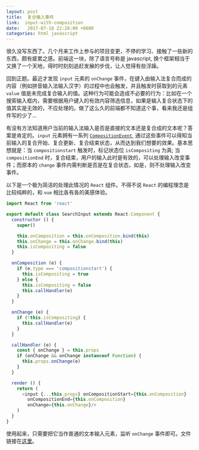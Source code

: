 ```yaml
---
layout: post
title:  复合输入事件
link:  input-with-composition
date:   2017-07-18 22:26:00 +0800
categories: html javascript
---
```


很久没写东西了。几个月来工作上参与的项目变更，不停的学习、接触了一些新的东西，颇有疲累之感。前端这一块，除了语言号称是 javascript, 换个框架相当于又换了一个天地，得时时刻刻追赶发展的步伐，让人觉得有些浮躁。

回到正题。最近才发现 `input` 元素的 `onChange` 事件，在键入由输入法复合而成的内容（例如拼音输入法输入汉字）的过程中也会触发，并且触发时获取到的元素 `value` 值是未完成复合输入的值。这种行为可能会造成不必要的行为：比如在一个搜索输入框内，需要根据用户键入的有效内容筛选信息，如果是输入复合状态下的值其实是无效的，不应处理的。做了这么久的前端都不知道这个事，看来我还是组件写的少了...

有没有方法知道用户当前的输入法输入是否是直接的文本还是复合成的文本呢？答案是肯定的。`input` 元素拥有一系列 [`CompositionEvent`](https://developer.mozilla.org/en-US/docs/Web/API/CompositionEvent), 通过这些事件可以得知当前输入的复合开始、复合更新、复合结束状态，从而达到我们想要的效果。基本思想就是：当 `compositionstart` 触发时，标记状态位 `isCompositing` 为真; 当 `compositionEnd` 时，复合结束，用户的输入此时是有效的，可以处理输入改变事件；而原本的 `change` 事件内需判断是否是在复合状态，如是，则不处理输入改变事件。

以下是一个极为简洁的处理此情况的 `React` 组件。不得不说 `React` 的编程理念是比较纯粹的，和 `vue` 相比各有各的美感体验。

```javascript
import React from 'react'

export default class SearchInput extends React.Component {
  constructor () {
    super()

    this.onComposition = this.onComposition.bind(this)
    this.onChange = this.onChange.bind(this)
    this.isCompositing = false
  }

  onComposition (e) {
    if (e.type === 'compositionstart') {
      this.isCompositing = true
    } else {
      this.isCompositing = false
      this.callHandler(e)
    }
  }

  onChange (e) {
    if (!this.isCompositing) {
      this.callHandler(e)
    }
  }

  callHandler (e) {
    const { onChange } = this.props
    if (onChange && onChange instanceof Function) {
      this.props.onChange(e)
    }
  }

  render () {
    return (
      <input {...this.props} onCompositionStart={this.onComposition}
        onCompositionEnd={this.onComposition}
        onChange={this.onChange}/>
    )
  }
}
```

使用起来，只需要把它当作普通的文本输入元素，监听 `onChange` 事件即可。文件链接在[这里](https://github.com/aprilandjan/react-starter/blob/test/search-input/src/components/SearchInput.js)。
